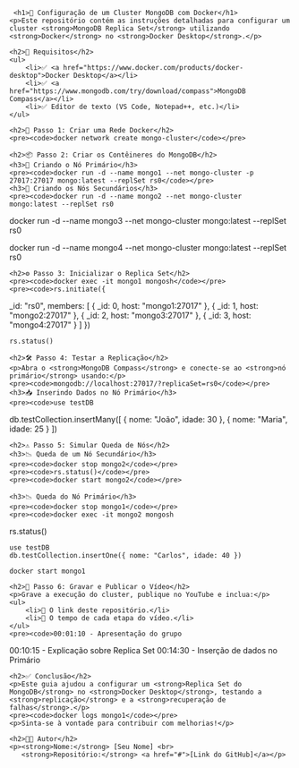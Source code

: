      <h1>🚀 Configuração de um Cluster MongoDB com Docker</h1>
    <p>Este repositório contém as instruções detalhadas para configurar um cluster <strong>MongoDB Replica Set</strong> utilizando <strong>Docker</strong> no <strong>Docker Desktop</strong>.</p>
    
    <h2>📌 Requisitos</h2>
    <ul>
        <li>✅ <a href="https://www.docker.com/products/docker-desktop">Docker Desktop</a></li>
        <li>✅ <a href="https://www.mongodb.com/try/download/compass">MongoDB Compass</a></li>
        <li>✅ Editor de texto (VS Code, Notepad++, etc.)</li>
    </ul>

    <h2>🔧 Passo 1: Criar uma Rede Docker</h2>
    <pre><code>docker network create mongo-cluster</code></pre>

    <h2>📦 Passo 2: Criar os Contêineres do MongoDB</h2>
    <h3>🌟 Criando o Nó Primário</h3>
    <pre><code>docker run -d --name mongo1 --net mongo-cluster -p 27017:27017 mongo:latest --replSet rs0</code></pre>
    <h3>🌟 Criando os Nós Secundários</h3>
    <pre><code>docker run -d --name mongo2 --net mongo-cluster mongo:latest --replSet rs0

docker run -d --name mongo3 --net mongo-cluster mongo:latest --replSet rs0

docker run -d --name mongo4 --net mongo-cluster mongo:latest --replSet rs0</code></pre>

    <h2>⚙️ Passo 3: Inicializar o Replica Set</h2>
    <pre><code>docker exec -it mongo1 mongosh</code></pre>
    <pre><code>rs.initiate({
  _id: "rs0",
  members: [
    { _id: 0, host: "mongo1:27017" },
    { _id: 1, host: "mongo2:27017" },
    { _id: 2, host: "mongo3:27017" },
    { _id: 3, host: "mongo4:27017" }
  ]
})</code></pre>
    <pre><code>rs.status()</code></pre>

    <h2>🛠️ Passo 4: Testar a Replicação</h2>
    <p>Abra o <strong>MongoDB Compass</strong> e conecte-se ao <strong>nó primário</strong> usando:</p>
    <pre><code>mongodb://localhost:27017/?replicaSet=rs0</code></pre>
    <h3>📥 Inserindo Dados no Nó Primário</h3>
    <pre><code>use testDB

db.testCollection.insertMany([
  { nome: "João", idade: 30 },
  { nome: "Maria", idade: 25 }
])</code></pre>

    <h2>⚠️ Passo 5: Simular Queda de Nós</h2>
    <h3>📉 Queda de um Nó Secundário</h3>
    <pre><code>docker stop mongo2</code></pre>
    <pre><code>rs.status()</code></pre>
    <pre><code>docker start mongo2</code></pre>
    
    <h3>📉 Queda do Nó Primário</h3>
    <pre><code>docker stop mongo1</code></pre>
    <pre><code>docker exec -it mongo2 mongosh
rs.status()</code></pre>
    <pre><code>use testDB
db.testCollection.insertOne({ nome: "Carlos", idade: 40 })</code></pre>
    <pre><code>docker start mongo1</code></pre>

    <h2>🎥 Passo 6: Gravar e Publicar o Vídeo</h2>
    <p>Grave a execução do cluster, publique no YouTube e inclua:</p>
    <ul>
        <li>📌 O link deste repositório.</li>
        <li>📌 O tempo de cada etapa do vídeo.</li>
    </ul>
    <pre><code>00:01:10 - Apresentação do grupo
00:10:15 - Explicação sobre Replica Set
00:14:30 - Inserção de dados no Primário</code></pre>

    <h2>✅ Conclusão</h2>
    <p>Este guia ajudou a configurar um <strong>Replica Set do MongoDB</strong> no <strong>Docker Desktop</strong>, testando a <strong>replicação</strong> e a <strong>recuperação de falhas</strong>.</p>
    <pre><code>docker logs mongo1</code></pre>
    <p>Sinta-se à vontade para contribuir com melhorias!</p>

    <h2>👨‍💻 Autor</h2>
    <p><strong>Nome:</strong> [Seu Nome] <br>
       <strong>Repositório:</strong> <a href="#">[Link do GitHub]</a></p>
</body>
</html>
